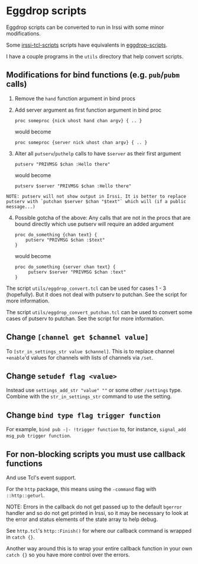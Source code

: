 # Eggdrop scripts
Eggdrop scripts can be converted to run in Irssi with some minor modifications.

Some [irssi-tcl-scripts](https://github.com/horgh/irssi-tcl-scripts) scripts
have equivalents in [eggdrop-scripts](https://github.com/horgh/eggdrop-scripts).

I have a couple programs in the `utils` directory that help convert scripts.


## Modifications for bind functions (e.g. `pub`/`pubm` calls)

  1. Remove the `hand` function argument in bind procs

  2. Add server argument as first function argument in bind proc

         proc someproc {nick uhost hand chan argv} { .. }

     would become

         proc someproc {server nick uhost chan argv} { .. }

  3. Alter all `putserv`/`puthelp` calls to have `$server` as their first
     argument

         putserv "PRIVMSG $chan :Hello there"

     would become

         putserv $server "PRIVMSG $chan :Hello there"

    NOTE: putserv will not show output in Irssi. It is better to replace
    putserv with `putchan $server $chan "$text"` which will (if a public
    message...)

  4. Possible gotcha of the above: Any calls that are not in the procs that
     are bound directly which use putserv will require an added argument

         proc do_something {chan text} {
             putserv "PRIVMSG $chan :$text"
         }

     would become

         proc do_something {server chan text} {
              putserv $server "PRIVMSG $chan :text"
         }

The script `utils/eggdrop_convert.tcl` can be used for cases 1 - 3
(hopefully). But it does not deal with putserv to putchan. See the script for
more information.

The script `utils/eggdrop_convert_putchan.tcl` can be used to convert some
cases of putserv to putchan. See the script for more information.


## Change `[channel get $channel value]`
To `[str_in_settings_str value $channel]`. This is to replace channel
`+enable`'d values for channels with lists of channels via `/set`.


## Change `setudef flag <value>`
Instead use `settings_add_str "value" ""` or some other `/settings` type.
Combine with the `str_in_settings_str` command to use the setting.


## Change `bind type flag trigger function`
For example, `bind pub -|- !trigger function` to, for instance, `signal_add
msg_pub trigger function`.


## For non-blocking scripts you must use callback functions
And use Tcl's event support.

For the `http` package, this means using the `-command` flag with
`::http::geturl`.

NOTE: Errors in the callback do not get passed up to the default `bgerror`
handler and so do not get printed in Irssi, so it may be necessary to look at
the error and status elements of the state array to help debug.

See `http.tcl`'s `http::Finish()` for where our callback command is wrapped in
`catch {}`.

Another way around this is to wrap your entire callback function in your own
`catch {}` so you have more control over the errors.
